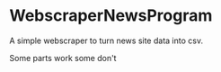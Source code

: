 # WebscraperNewsProgram
 A simple webscraper to turn news site data into csv. 
 
 Some parts work some don't
